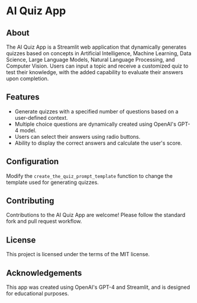 # AI Quiz App

## About
The AI Quiz App is a Streamlit web application that dynamically generates quizzes based on concepts in Artificial Intelligence, Machine Learning, Data Science, Large Language Models, Natural Language Processing, and Computer Vision. Users can input a topic and receive a customized quiz to test their knowledge, with the added capability to evaluate their answers upon completion.

## Features
- Generate quizzes with a specified number of questions based on a user-defined context.
- Multiple choice questions are dynamically created using OpenAI's GPT-4 model.
- Users can select their answers using radio buttons.
- Ability to display the correct answers and calculate the user's score.

## Configuration
Modify the `create_the_quiz_prompt_template` function to change the template used for generating quizzes.

## Contributing
Contributions to the AI Quiz App are welcome! Please follow the standard fork and pull request workflow.

## License
This project is licensed under the terms of the MIT license.

## Acknowledgements
This app was created using OpenAI's GPT-4 and Streamlit, and is designed for educational purposes.
